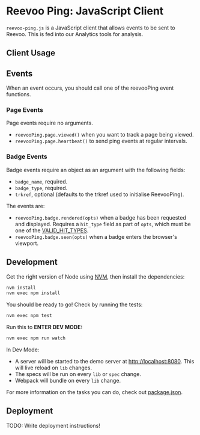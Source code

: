 # Reevoo Ping: JavaScript Client

`reevoo-ping.js` is a JavaScript client that allows events to be sent to Reevoo. This is fed into our Analytics tools for analysis.

## Client Usage

<!-- Ping! I choose you! -->
<script type="text/javascript" src="reevoo-ping.js"></script>
<script type="text/javascript">
  // When you want to use it...
  reevooPing.page.viewed();
</script>

## Events

When an event occurs, you should call one of the reevooPing event functions.

### Page Events
Page events require no arguments.

- `reevooPing.page.viewed()` when you want to track a page being viewed.
- `reevooPing.page.heartbeat()` to send ping events at regular intervals.

### Badge Events
Badge events require an object as an argument with the following fields:

- `badge_name`, required. 
- `badge_type`, required.
- `trkref`, optional (defaults to the trkref used to initialise ReevooPing).

The events are:

- `reevooPing.badge.rendered(opts)` when a badge has been requested and displayed. Requires a `hit_type` field as part of `opts`, which must be one of the [VALID_HIT_TYPES](lib/events/badge.js).
- `reevooPing.badge.seen(opts)` when a badge enters the browser's viewport.

## Development

Get the right version of Node using [NVM](https://github.com/creationix/nvm), then install the dependencies:

```sh
nvm install
nvm exec npm install
```

You should be ready to go! Check by running the tests:

```sh
nvm exec npm test
```

Run this to **ENTER DEV MODE:**
```sh
nvm exec npm run watch
```

In Dev Mode:
- A server will be started to the demo server at [http://localhost:8080](http://localhost:8080). This will live reload on `lib` changes.
- The specs will be run on every `lib` or `spec` change.
- Webpack will bundle on every `lib` change.

For more information on the tasks you can do, check out [package.json](package.json).

## Deployment

TODO: Write deployment instructions!

